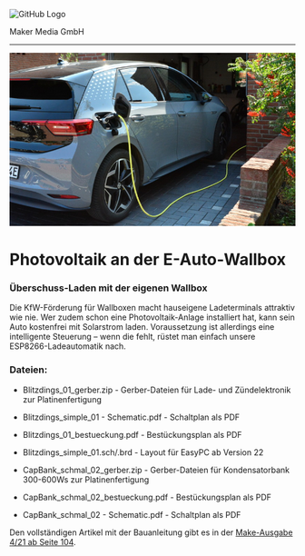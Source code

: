 ![GitHub Logo](http://www.heise.de/make/icons/make_logo.png)

Maker Media GmbH

***

![Picture](https://github.com/MakeMagazinDE/Wallbox-Steuerung/blob/master/aufm_gh.JPG) 

# Photovoltaik an der E-Auto-Wallbox

### Überschuss-Laden mit der eigenen Wallbox

Die KfW-Förderung für Wallboxen macht hauseigene Ladeterminals attraktiv wie nie. Wer zudem schon eine Photovoltaik-Anlage installiert hat, kann sein Auto kostenfrei mit Solarstrom laden. Voraussetzung ist allerdings eine intelligente Steuerung – wenn die fehlt, rüstet man einfach unsere ESP8266-Ladeautomatik nach. 

### Dateien:

* Blitzdings_01_gerber.zip - Gerber-Dateien für Lade- und Zündelektronik zur Platinenfertigung
* Blitzdings_simple_01 - Schematic.pdf - Schaltplan als PDF
* Blitzdings_01_bestueckung.pdf - Bestückungsplan als PDF
* Blitzdings_simple_01.sch/.brd - Layout für EasyPC ab Version 22

* CapBank_schmal_02_gerber.zip - Gerber-Dateien für Kondensatorbank 300-600Ws zur Platinenfertigung
* CapBank_schmal_02_bestueckung.pdf - Bestückungsplan als PDF
* CapBank_schmal_02 - Schematic.pdf - Schaltplan als PDF

Den vollständigen Artikel mit der Bauanleitung gibt es in der [Make-Ausgabe 4/21 ab Seite 104](https://www.heise.de/select/make/2021/4).

